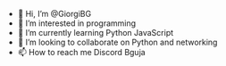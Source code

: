 - 👋 Hi, I’m @GiorgiBG
- 👀 I’m interested in programming
- 🌱 I’m currently learning Python JavaScript
- 💞️ I’m looking to collaborate on Python and networking 
- 📫 How to reach me Discord Bguja

<!---
GiorgiBG/GiorgiBG is a ✨ special ✨ repository because its `README.md` (this file) appears on your GitHub profile.
You can click the Preview link to take a look at your changes.
--->
